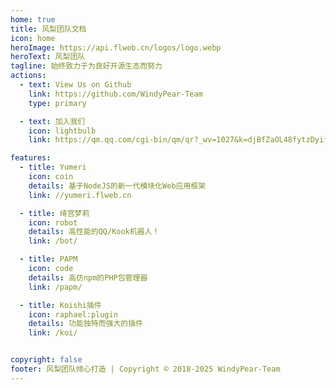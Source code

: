 ```yaml
---
home: true
title: 风梨团队文档
icon: home
heroImage: https://api.flweb.cn/logos/logo.webp
heroText: 风梨团队
tagline: 始终致力于为良好开源生态而努力
actions:
  - text: View Us on Github
    link: https://github.com/WindyPear-Team
    type: primary

  - text: 加入我们
    icon: lightbulb
    link: https://qm.qq.com/cgi-bin/qm/qr?_wv=1027&k=djBfZaOL48fytzDyifpU9pcNeRBqrYlN&authKey=NUyh%2BZclnM9q7t9da7qKpYw%2FNwSaNiU2oxg0WnoZS7AV70BOF%2BMYC41VFrYzp74E&noverify=0&group_code=475823621

features:
  - title: Yumeri
    icon: coin
    details: 基于NodeJS的新一代模块化Web应用框架
    link: //yumeri.flweb.cn

  - title: 绮宫梦莉
    icon: robot
    details: 高性能的QQ/Kook机器人！
    link: /bot/

  - title: PAPM
    icon: code
    details: 高仿npm的PHP包管理器
    link: /papm/

  - title: Koishi插件
    icon: raphael:plugin
    details: 功能独特而强大的插件
    link: /koi/


copyright: false
footer: 风梨团队倾心打造 | Copyright © 2018-2025 WindyPear-Team
---
```


<!-- markdownlint-disable -->
